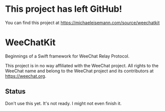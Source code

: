 # This project has left GitHub!
You can find this project at https://michaeleisemann.com/source/weechatkit

# WeeChatKit

Beginnings of a Swift framework for WeeChat Relay Protocol.

This project is in no way affiliated with the WeeChat project. All rights to the WeeChat name and belong to the WeeChat project and its contributors at https://weechat.org.

## Status
Don't use this yet. It's not ready. I might not even finish it.
